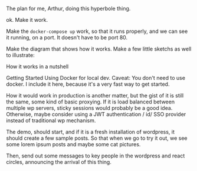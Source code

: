 The plan for me, Arthur, doing this hyperbole thing.

ok. Make it work.

Make the `docker-compose up` work, so that it runs properly, and we can see it running, on a port. It doesn't have to be port 80.

Make the diagram that shows how it works.
Make a few little sketchs as well to illustrate:

How it works in a nutshell

Getting Started
Using Docker for local dev.
Caveat: You don't need to use docker. I include it here, because it's a very fast way to get started.

How it would work in production is another matter, but the gist of it is still the same, some kind of basic proxying. If it is load balanced between multiple wp servers, sticky sessions would probably be a good idea. Otherwise, maybe consider using a JWT authentication / id/ SSO provider instead of traditional wp mechanism.

The demo, should start, and if it is a fresh installation of wordpress, it should create a few sample posts. So that when we go to try it out, we see some lorem ipsum posts and maybe some cat pictures.

Then, send out some messages to key people in the wordpress and react circles, announcing the arrival of this thing.
